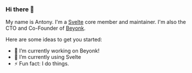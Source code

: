 ### Hi there 👋

My name is Antony. I'm a [Svelte](https://svelte.dev) core member and maintainer. I'm also the CTO and Co-Founder of [Beyonk](https://beyonk.com).

<!--
**antony/antony** is a ✨ _special_ ✨ repository because its `README.md` (this file) appears on your GitHub profile.
-->

Here are some ideas to get you started:

- 🔭 I’m currently working on Beyonk!
- 🌱 I’m currently using Svelte
- ⚡ Fun fact: I do things.
